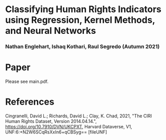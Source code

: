 # Classifying Human Rights Indicators using Regression, Kernel Methods, and Neural Networks
### Nathan Englehart, Ishaq Kothari, Raul Segredo (Autumn 2021)
# Paper
Please see main.pdf.
# References
Cingranelli, David L.; Richards, David L.; Clay, K. Chad, 2021, "The CIRI Human Rights Dataset, Version 2014.04.14.", https://doi.org/10.7910/DVN/UKCPXT, Harvard Dataverse, V1, UNF:6:+N2W6SCqRsXxIn6+qCBSyg== [fileUNF] 
